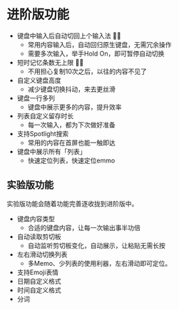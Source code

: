 # 进阶版功能

- 键盘中输入后自动切回上个输入法 👍🏻
    - 常用内容输入后，自动回归原生键盘，无需冗余操作
    - 需要多次输入，举手Hold On，即可暂停自动切换
- 短时记忆条数无上限 👍🏻
    - 不用担心复制10次之后，以往的内容不见了
- 自定义键盘高度 
    - 减少键盘切换抖动，来去更丝滑
- 键盘一行多列
    - 键盘中展示更多的内容，提升效率
- 列表自定义留存时长
    - 每一次输入，都为下次做好准备
- 支持Spotlight搜索
    - 常用的内容在首屏也能一触即达
- 键盘中展示所有「列表」
    - 快速定位列表，快速定位emmo

## 实验版功能
实验版功能会随着功能完善逐收拢到进阶版中。


- 键盘内容类型
    - 合适的键盘内容，让每一次输出事半功倍
- 自动读取剪切板
    - 自动监听剪切板变化，自动展示，让粘贴无需长按
- 左右滑动切换列表
    - 多Memo、少列表的使用利器，左右滑动即可定位。
- 支持Emoji表情
- 日期自定义格式
- 时间自定义格式
- 分词